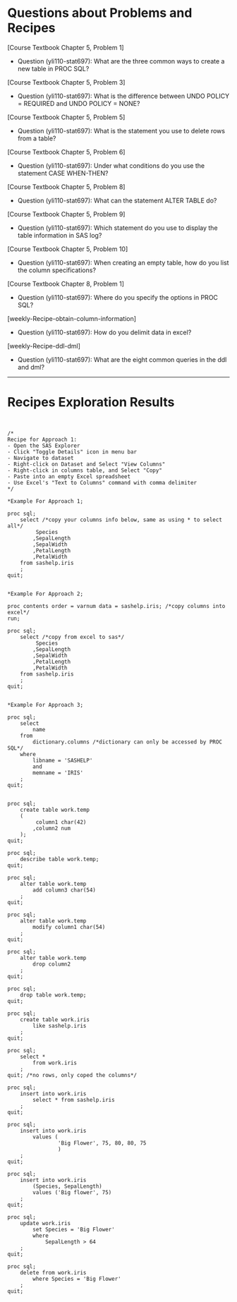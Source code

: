 
# Questions about Problems and Recipes



[Course Textbook Chapter 5, Problem 1]
* Question (yli110-stat697): What are the three common ways to create a new table in PROC SQL?



[Course Textbook Chapter 5, Problem 3]
* Question (yli110-stat697): What is the difference between UNDO POLICY = REQUIRED and UNDO POLICY = NONE?



[Course Textbook Chapter 5, Problem 5]
* Question (yli110-stat697): What is the statement you use to delete rows from a table?



[Course Textbook Chapter 5, Problem 6]
* Question (yli110-stat697): Under what conditions do you use the statement CASE WHEN-THEN?



[Course Textbook Chapter 5, Problem 8]
* Question (yli110-stat697): What can the statement ALTER TABLE do?



[Course Textbook Chapter 5, Problem 9]
* Question (yli110-stat697): Which statement do you use to display the table information in SAS log?



[Course Textbook Chapter 5, Problem 10]
* Question (yli110-stat697): When creating an empty table, how do you list the column specifications?



[Course Textbook Chapter 8, Problem 1]
* Question (yli110-stat697): Where do you specify the options in PROC SQL?



[weekly-Recipe-obtain-column-information]
* Question (yli110-stat697): How do you delimit data in excel?



[weekly-Recipe-ddl-dml]
* Question (yli110-stat697): What are the eight common queries in the ddl and dml?



***



# Recipes Exploration Results



```


/*
Recipe for Approach 1:
- Open the SAS Explorer
- Click "Toggle Details" icon in menu bar
- Navigate to dataset
- Right-click on Dataset and Select "View Columns"
- Right-click in columns table, and Select "Copy"
- Paste into an empty Excel spreadsheet
- Use Excel's "Text to Columns" command with comma delimiter
*/

*Example For Approach 1;

proc sql;
	select /*copy your columns info below, same as using * to select all*/
		 Species
		,SepalLength
		,SepalWidth
		,PetalLength
		,PetalWidth
	from sashelp.iris
	;
quit;


*Example For Approach 2;

proc contents order = varnum data = sashelp.iris; /*copy columns into excel*/
run;

proc sql;
	select /*copy from excel to sas*/
		 Species
		,SepalLength
		,SepalWidth
		,PetalLength
		,PetalWidth
	from sashelp.iris
	;
quit;


*Example For Approach 3;

proc sql;
	select
		name
	from
		dictionary.columns /*dictionary can only be accessed by PROC SQL*/
	where
		libname = 'SASHELP'
		and
		memname = 'IRIS'
	;
quit;


proc sql;
	create table work.temp
	(
		 column1 char(42)
		,column2 num
	);
quit;

proc sql;
	describe table work.temp;
quit;

proc sql;
	alter table work.temp
		add column3 char(54)
	;
quit;

proc sql;
	alter table work.temp
		modify column1 char(54)
	;
quit;

proc sql;
	alter table work.temp
		drop column2
	;
quit;

proc sql;
	drop table work.temp;
quit;

proc sql;
	create table work.iris
		like sashelp.iris
	;
quit;

proc sql;
	select *
		from work.iris
	;
quit; /*no rows, only coped the columns*/

proc sql;
	insert into work.iris
		select * from sashelp.iris
	;
quit;

proc sql;
	insert into work.iris
		values (
				'Big Flower', 75, 80, 80, 75
				)
	;
quit;

proc sql;
	insert into work.iris
		(Species, SepalLength)
		values ('Big flower', 75)
	;
quit;

proc sql;
	update work.iris
		set Species = 'Big Flower'
		where
			SepalLength > 64
	;
quit;

proc sql;
	delete from work.iris
		where Species = 'Big Flower'
	;
quit;


```
